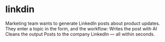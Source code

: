 # linkdin
Marketing team wants to generate LinkedIn posts about product updates. They enter a topic in the form, and the workflow:  Writes the post with AI  Cleans the output  Posts to the company LinkedIn — all within seconds.
